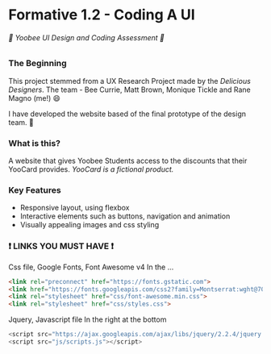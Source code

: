 # Formative 1.2 - Coding A UI
###### :space_invader: Yoobee UI Design and Coding Assessment :space_invader:



### The Beginning
This project stemmed from a UX Research Project made by the _Delicious Designers_. The team - Bee Currie, Matt Brown, Monique Tickle and Rane Magno (me!) :smile:

I have developed the website based of the final prototype of the design team. :clap:



### What is this?
A website that gives Yoobee Students access to the discounts that their YooCard provides. _YooCard is a fictional product._



### Key Features
- Responsive layout, using flexbox
- Interactive elements such as buttons, navigation and animation
- Visually appealing images and css styling



### :exclamation: LINKS YOU MUST HAVE :exclamation:

Css file, Google Fonts, Font Awesome v4
In the <head>...</head>
```html
<link rel="preconnect" href="https://fonts.gstatic.com">
<link href="https://fonts.googleapis.com/css2?family=Montserrat:wght@700&display=swap" rel="stylesheet">
<link rel="stylesheet" href="css/font-awesome.min.css">
<link rel="stylesheet" href="css/styles.css">
```

Jquery, Javascript file
In the <body> right at the bottom
``` javascript
<script src="https://ajax.googleapis.com/ajax/libs/jquery/2.2.4/jquery.min.js"></script>
<script src="js/scripts.js"></script>
```
